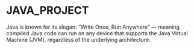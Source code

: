 # JAVA_PROJECT
Java is known for its slogan: “Write Once, Run Anywhere” — meaning compiled Java code can run on any device that supports the Java Virtual Machine (JVM), regardless of the underlying architecture.
